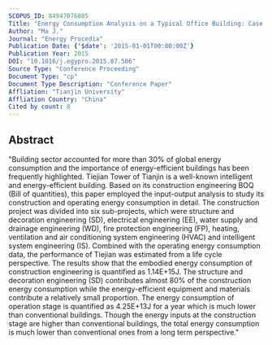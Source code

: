 ```yaml
---
SCOPUS_ID: 84947076805
Title: "Energy Consumption Analysis on a Typical Office Building: Case Study of the Tiejian Tower, Tianjin"
Author: "Ma J."
Journal: "Energy Procedia"
Publication Date: {'$date': '2015-01-01T00:00:00Z'}
Publication Year: 2015
DOI: "10.1016/j.egypro.2015.07.506"
Source Type: "Conference Proceeding"
Document Type: "cp"
Document Type Description: "Conference Paper"
Affliation: "Tianjin University"
Affliation Country: "China"
Cited by count: 8
---
```


## Abstract
"Building sector accounted for more than 30% of global energy consumption and the importance of energy-efficient buildings has been frequently highlighted. Tiejian Tower of Tianjin is a well-known intelligent and energy-efficient building. Based on its construction engineering BOQ (Bill of quantities), this paper employed the input-output analysis to study its construction and operating energy consumption in detail. The construction project was divided into six sub-projects, which were structure and decoration engineering (SD), electrical engineering (EE), water supply and drainage engineering (WD), fire protection engineering (FP), heating, ventilation and air conditioning system engineering (HVAC) and intelligent system engineering (IS). Combined with the operating energy consumption data, the performance of Tiejian was estimated from a life cycle perspective. The results show that the embodied energy consumption of construction engineering is quantified as 1.14E+15J. The structure and decoration engineering (SD) contributes almost 80% of the construction energy consumption while the energy-efficient equipment and materials contribute a relatively small proportion. The energy consumption of operation stage is quantified as 4.25E+13J for a year which is much lower than conventional buildings. Though the energy inputs at the construction stage are higher than conventional buildings, the total energy consumption is much lower than conventional ones from a long term perspective."
